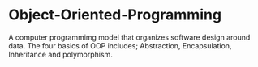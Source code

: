 # Object-Oriented-Programming
A computer programmimg model that organizes software design around data.
The four basics of OOP includes; Abstraction, Encapsulation, Inheritance and polymorphism.
